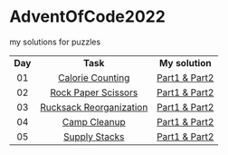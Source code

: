 # AdventOfCode2022
my solutions for puzzles

<table>
   <tr align="center" vlign="middle">
      <td><B>Day</B></td>
      <td><B>Task</td>
      <td><B>My solution</td>  
   </tr>
   <tr align="center" vlign="middle">
      <td>01</td>
      <td><a href="https://adventofcode.com/2022/day/1">Calorie Counting</td>
      <td><a href="https://github.com/Pawel-Iskra/AdventOfCode2022/blob/master/src/main/java/day01/CalorieCounting.java">Part1 & Part2</a></td> 
   </tr>
   <tr align="center" vlign="middle">
      <td>02</td>
      <td><a href="https://adventofcode.com/2022/day/2">Rock Paper Scissors</td>
      <td><a href="https://github.com/Pawel-Iskra/AdventOfCode2022/blob/master/src/main/java/day02/RockPaperScissors.java">Part1 & Part2</a></td> 
   </tr>
   <tr align="center" vlign="middle">
      <td>03</td>
      <td><a href="https://adventofcode.com/2022/day/3">Rucksack Reorganization</td>
      <td><a href="https://github.com/Pawel-Iskra/AdventOfCode2022/blob/master/src/main/java/day03/RucksackReorganization.java">Part1 & Part2</a></td> 
   </tr>
   <tr align="center" vlign="middle">
      <td>04</td>
      <td><a href="https://adventofcode.com/2022/day/4">Camp Cleanup</td>
      <td><a href="https://github.com/Pawel-Iskra/AdventOfCode2022/blob/master/src/main/java/day04/CampCleanup.java">Part1 & Part2</a></td> 
   </tr>
 <tr align="center" vlign="middle">
      <td>05</td>
      <td><a href="https://adventofcode.com/2022/day/5">Supply Stacks</td>
      <td><a href="https://github.com/Pawel-Iskra/AdventOfCode2022/blob/master/src/main/java/day05/SupplyStacks.java">Part1 & Part2</a></td> 
   </tr>
   </table>
